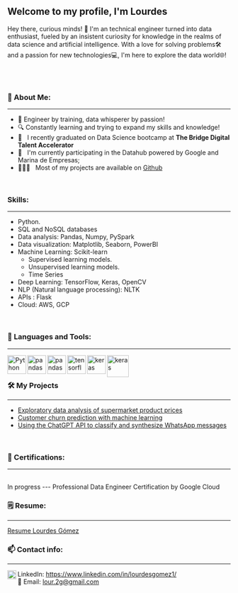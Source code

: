 ## Welcome to my profile, I'm Lourdes



Hey there, curious minds! 👋 I'm an technical engineer turned into data enthusiast, fueled by an insistent curiosity for knowledge in the realms of data science and artificial intelligence. With a love for solving problems🛠️ and a passion for new technologies💻, I'm here to explore the data world🌐!


<br/>
<br/>

  
### 🧐 About Me:
-------------------------

- 🚀 Engineer by training, data whisperer by passion!
- 🔍 Constantly learning and trying to expand my skills and knowledge!
- 🔭 &nbsp; I recently graduated on Data Science bootcamp at **The Bridge Digital Talent Accelerator**
- 🌱 &nbsp; I'm currently participating in the Datahub powered by Google and Marina de Empresas; 
- 👨🏻‍💻 &nbsp; Most of my projects are available on [Github](https://github.com/lourdes-gomez?tab=repositories)


<br>

### Skills:
-------------------------
* Python.
* SQL and NoSQL databases
* Data analysis: Pandas, Numpy, PySpark
* Data visualization: Matplotlib, Seaborn, PowerBI
* Machine Learning: Scikit-learn
   * Supervised learning models. 
   * Unsupervised learning models.
   * Time Series
* Deep Learning: TensorFlow, Keras, OpenCV
* NLP (Natural language processing): NLTK
* APIs : Flask
* Cloud: AWS, GCP
<br>

### 🔨 Languages and Tools:
-------------------------
<a href="https://www.python.org" target="_blank"><img align="left" alt="Python" height ="42px" src="https://raw.githubusercontent.com/rahul-jha98/github_readme_icons/main/language_and_tools/square/python/python.svg"></a>

<a href="https://upload.wikimedia.org/wikipedia/commons/thumb/e/ed/Pandas_logo.svg/1200px-Pandas_logo.svg.png" target="_blank"> <img align="left" src="https://upload.wikimedia.org/wikipedia/commons/thumb/e/ed/Pandas_logo.svg/1200px-Pandas_logo.svg.png" alt="pandas" height="42px"/> </a> 

<a href="https://www.bigbaydata.com/wp-content/uploads/2022/11/sql_ejercicios.png" target="_blank"> <img align="left" src="https://www.bigbaydata.com/wp-content/uploads/2022/11/sql_ejercicios.png" alt="pandas" height="42px"/> </a> 

<a href="https://www.gstatic.com/devrel-devsite/prod/v5ba20c1e081870fd30b7c8ebfa8711369a575956c1f44323664285c05468c6a4/tensorflow/images/lockup.svg" target="_blank"> <img align="left" src="https://www.gstatic.com/devrel-devsite/prod/v5ba20c1e081870fd30b7c8ebfa8711369a575956c1f44323664285c05468c6a4/tensorflow/images/lockup.svg" alt="tensorflow" height="42px"/> </a> 

<a href="https://keras.io/img/logo.png" target="_blank"> <img align="left" src="https://keras.io/img/logo.png" alt="keras" height="42px"/> </a> 
<a href="https://datascientest.com/es/wp-content/uploads/sites/7/2020/10/power-bi-logo-1.jpg" target="_blank"> <img align="left" src="https://datascientest.com/es/wp-content/uploads/sites/7/2020/10/power-bi-logo-1.jpg" alt="keras" height="49px"/> </a> 

<br>
<br>

### 🛠️ My Projects
-------------------------
- [Exploratory data analysis of supermarket product prices](https://github.com/lourdes-gomez/Machine-learning-projects/tree/main/EDA_Lourdes_Gomez)
- [Customer churn prediction with machine learning](https://github.com/lourdes-gomez/Machine-learning-projects/tree/main/Customer%20churn%20prediction%20with%20machine%20learning)
- [Using the ChatGPT API to classify and synthesize WhatsApp messages](https://github.com/lourdes-gomez/tripulaciones-data)
<br>

### 🧾 Certifications:
-------------------------
<br> In progress --- Professional Data Engineer Certification by Google Cloud

### 🗒️ Resume:
-------------------------
[Resume Lourdes Gómez](https://github.com/lourdes-gomez/lourdes-gomez/blob/main/CV_Lourdes%20G%C3%B3mez_2024_en.pdf)
<br>

### 📫 Contact info:
-------------------------
<a href='https://www.linkedin.com/in/lourdesgomez1/'><img align='left' alt="linkedin" src="https://upload.wikimedia.org/wikipedia/commons/thumb/8/81/LinkedIn_icon.svg/2048px-LinkedIn_icon.svg.png" height='20px'/></a>LinkedIn: https://www.linkedin.com/in/lourdesgomez1/ <br>
 📧   Email: lour.2g@gmail.com
